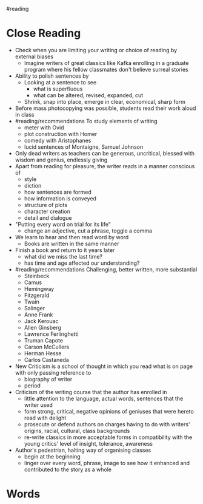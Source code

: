 #reading 

# Close Reading
- Check when you are limiting your writing or choice of reading by external biases
	- Imagine writers of great classics like Kafka enrolling in a graduate program where his fellow classmates don't believe surreal stories
- Ability to polish sentences by
	- Looking at a sentence to see 
		- what is superfluous 
		- what can be altered, revised, expanded, cut
	- Shrink, snap into place, emerge in clear, economical, sharp form
- Before mass photocopying was possible, students read their work aloud in class
- #reading/recommendations To study elements of writing
	- meter with Ovid
	- plot construction with Homer
	- comedy with Aristophanes
	- lucid sentences of Montaigne, Samuel Johnson
- Only dead writers as teachers can be generous, uncritical, blessed with wisdom and genius, endlessly giving
- Apart from reading for pleasure, the writer reads in a manner conscious of
	- style
	- diction
	- how sentences are formed
	- how information is conveyed
	- structure of plots
	- character creation
	- detail and dialogue
- "Putting every word on trial for its life"
	- change an adjective, cut a phrase, toggle a comma
- We learn to hear and then read word by word
	- Books are written in the same manner
- Finish a book and return to it years later
	- what did we miss the last time?
	- has time and age affected our understanding?
- #reading/recommendations Challenging, better written, more substantial
	- Steinbeck
	- Camus
	- Hemingway
	- Fitzgerald
	- Twain
	- Salinger
	- Anne Frank
	- Jack Kerouac
	- Allen Ginsberg
	- Lawrence Ferlinghetti
	- Truman Capote
	- Carson McCullers
	- Herman Hesse
	- Carlos Castaneda
- New Criticism is a school of thought in which you read what is on page with only passing reference to 
	- biography of writer
	- period
- Criticism of the writing course that the author has enrolled in
	- little attention to the language, actual words, sentences that the writer used
	- form strong, critical, negative opinions of geniuses that were hereto read with delight
	- prosecute or defend authors on charges having to do with writers' origins, racial, cultural, class backgrounds
	- re-write classics in more acceptable forms in compatibility with the young critics' level of insight, tolerance, awareness
- Author's pedestrian, halting way of organising classes
	- begin at the beginning
	- linger over every word, phrase, image to see how it enhanced and contributed to the story as a whole

# Words
